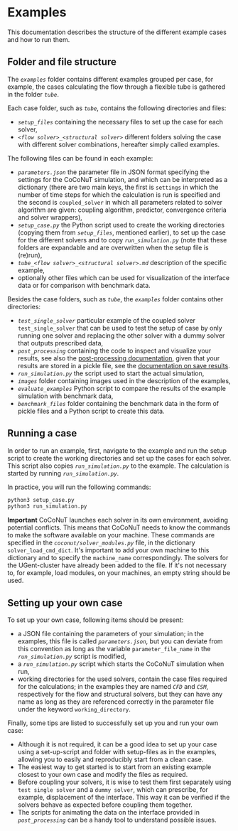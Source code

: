 # Examples

This documentation describes the structure of the different example cases and how to run them.


## Folder and file structure

The *`examples`* folder contains different examples grouped per case, for example, the cases calculating the flow through a flexible tube is gathered in the folder *`tube`*.

Each case folder, such as *`tube`*, contains the following directories and files:

- *`setup_files`* containing the necessary files to set up the case for each solver,
- *`<flow solver>_<structural solver>`* different folders solving the case with different solver combinations, hereafter simply called examples.

The following files can be found in each example:

- *`parameters.json`* the parameter file in JSON format specifying the settings for the CoCoNuT simulation, and which can be interpreted as a dictionary (there are two main keys,
the first is `settings` in which the number of time steps for which the calculation is run is specified and the second is `coupled_solver` in which all parameters related to solver algorithm are given: coupling algorithm, predictor, convergence criteria and solver wrappers),
- *`setup_case.py`* the Python script used to create the working directories (copying them from *`setup_files`*, mentioned earlier), to set up the case for the different solvers and to copy *`run_simulation.py`* (note that these folders are expandable and are overwritten when the setup file is (re)run), 
- *`tube_<flow solver>_<structural solver>.md`* description of the specific example,
- optionally other files which can be used for visualization of the interface data or for comparison with benchmark data.

Besides the case folders, such as *`tube`*, the *`examples`* folder contains other directories:

- *`test_single_solver`* particular example of the coupled solver `test_single_solver` that can be used to test the setup of case by only running one solver and replacing the other solver with a dummy solver that outputs prescribed data,
- *`post_processing`* containing the code to inspect and visualize your results, see also the [post-processing documentation](post_processing/post_processing.md), given that your results are stored in a pickle file, see the [documentation on save results](../coupling_components/coupled_solvers/coupled_solvers.md#save-results).
- *`run_simulation.py`* the script used to start the actual simulation,
- *`images`* folder containing images used in the description of the examples,
- *`evaluate_examples`* Python script to compare the results of the example simulation with benchmark data,
- *`benchmark_files`* folder containing the benchmark data in the form of pickle files and a Python script to create this data.


## Running a case

In order to run an example, first, navigate to the example and run the setup script to create the working directories and set up the cases for each solver.
This script also copies *`run_simulation.py`* to the example.
The calculation is started by running *`run_simulation.py`*.

In practice, you will run the following commands:
```bash
python3 setup_case.py
python3 run_simulation.py
```

**Important**
CoCoNuT launches each solver in its own environment, avoiding potential conflicts.
This means that CoCoNuT needs to know the commands to make the software available on your machine.
These commands are specified in the *`coconut/solver_modules.py`* file, in the dictionary `solver_load_cmd_dict`.
It's important to add your own machine to this dictionary and to specify the `machine_name` correspondingly.
The solvers for the UGent-cluster have already been added to the file.
If it's not necessary to, for example, load modules, on your machines, an empty string should be used.


## Setting up your own case

To set up your own case, following items should be present:

- a JSON file containing the parameters of your simulation; in the examples, this file is called *`parameters.json`*, but you can deviate from this convention as long as the variable `parameter_file_name` in the *`run_simulation.py`* script is modified,
- a *`run_simulation.py`* script which starts the CoCoNuT simulation when run,
- working directories for the used solvers, contain the case files required for the calculations; in the examples they are named *`CFD`* and *`CSM`*, respectively for the flow and structural solvers, but they can have any name as long as they are referenced correctly in the parameter file under the keyword `working_directory`.

Finally, some tips are listed to successfully set up you and run your own case:

- Although it is not required, it can be a good idea to set up your case using a set-up-script and folder with setup-files as in the examples, allowing you to easily and reproducibly start from a clean case.
- The easiest way to get started is to start from an existing example closest to your own case and modify the files as required.
- Before coupling your solvers, it is wise to test them first separately using `test single solver` and a `dummy solver`, which can prescribe, for example, displacement of the interface. This way it can be verified if the solvers behave as expected before coupling them together.
- The scripts for animating the data on the interface provided in *`post_processing`* can be a handy tool to understand possible issues.
